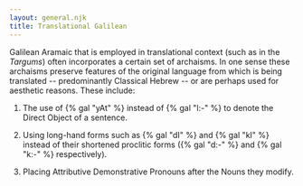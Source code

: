 ```yaml
---
layout: general.njk
title: Translational Galilean
---
```


Galilean Aramaic that is employed in translational context (such as in the *Targums*) often incorporates a certain set of archaisms. In one sense these archaisms preserve features of the original language from which is being translated -- predominantly Classical Hebrew -- or are perhaps used for aesthetic reasons. These include:

1. The use of {% gal "yAt" %} instead of {% gal "l:-" %} to denote the Direct Object of a sentence.

2. Using long-hand forms such as {% gal "dI" %} and {% gal "kI" %} instead of their shortened proclitic forms ({% gal "d:-" %} and {% gal "k:-" %} respectively).

3. Placing Attributive Demonstrative Pronouns after the Nouns they modify.